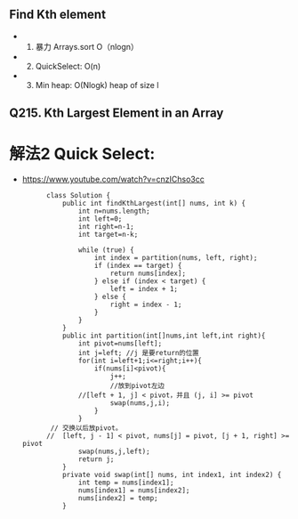 
## Find Kth element
* 1. 暴力 Arrays.sort O（nlogn）
* 2. QuickSelect: O(n)
* 3. Min heap: O(Nlogk) heap of size l




## Q215. Kth Largest Element in an Array

# 解法2 Quick Select:
* https://www.youtube.com/watch?v=cnzIChso3cc

            class Solution {
                public int findKthLargest(int[] nums, int k) {
                    int n=nums.length;
                    int left=0;
                    int right=n-1;
                    int target=n-k;

                    while (true) {
                        int index = partition(nums, left, right);
                        if (index == target) {
                            return nums[index];
                        } else if (index < target) {
                            left = index + 1;
                        } else {
                            right = index - 1;
                        }
                    }
                }
                public int partition(int[]nums,int left,int right){
                    int pivot=nums[left];
                    int j=left; //j 是要return的位置
                    for(int i=left+1;i<=right;i++){
                        if(nums[i]<pivot){
                            j++;
                            //放到pivot左边
                    //[left + 1, j] < pivot，并且 (j, i] >= pivot
                            swap(nums,j,i);
                        }
                    }
             // 交换以后放pivot。
            //  [left, j - 1] < pivot, nums[j] = pivot, [j + 1, right] >= pivot
                    swap(nums,j,left);
                    return j;
                }
                private void swap(int[] nums, int index1, int index2) {
                    int temp = nums[index1];
                    nums[index1] = nums[index2];
                    nums[index2] = temp;
                }
